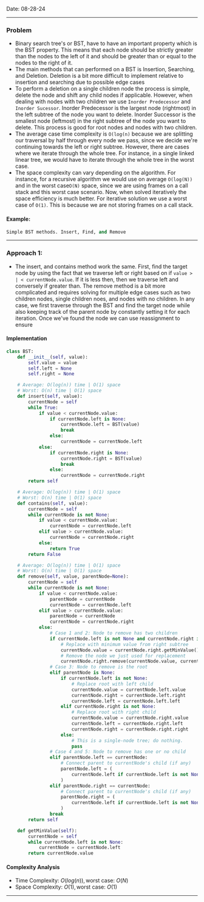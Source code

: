 Date: 08-28-24

---
### Problem

- Binary search tree's or BST, have to have an important property which is the BST property. This means that each node should be strictly greater than the nodes to the left of it and should be greater than or equal to the nodes to the right of it. 
- The main methods that can performed on a BST is Insertion, Searching, and Deletion. Deletion is a bit more difficult to implement relative to insertion and searching due to possible edge cases
-  To perform a deletion on a single children node the process is simple, delete the node and shift any child nodes if applicable. However, when dealing with nodes with two children we use `Inorder Predecessor` and `Inorder Sucessor`. Inorder Predecessor is the largest node (rightmost) in the left subtree of the node you want to delete. Inorder Successor is the smallest node (leftmost) in the right subtree of the node you want to delete. This process is good for root nodes and nodes with two children. 
- The average case time complexity is `O(log(n)` because we are splitting our traversal by half through every node we pass, since we decide we're continuing towards the left or right subtree. However, there are cases where we iterate through the whole tree. For instance, in a single linked linear tree, we would have to iterate through the whole tree in the worst case. 
- The space complexity can vary depending on the algorithm. For instance, for a recursive algorithm we would use on average `O(log(N))` and in the worst case`O(N)` space, since we are using frames on a call stack and this worst case scenario. Now, when solved iteratively the space efficiency is much better. For iterative solution we use a worst case of `O(1)`. This is because we are not storing frames on a call stack. 

#### Example:

```python
Simple BST methods. Insert, Find, and Remove
```

---
### Approach 1: 

- The insert, and contains method work the same. First, find the target node by using the fact that we traverse left or right based on if `value > | < currentNode.value`. If it is less then, then we traverse left and conversely if greater than. The remove method is a bit more complicated and requires solving for multiple edge cases such as two children nodes, single children noes, and nodes with no children. In any case, we first traverse through the BST and find the target node while also keeping track of the parent node by constantly setting it for each iteration. Once we've found the node we can use reassignment to ensure 
#### Implementation

```python
class BST:
    def __init__(self, value):
        self.value = value
        self.left = None
        self.right = None

    # Average: O(log(n)) time | O(1) space
    # Worst: O(n) time | O(1) space
    def insert(self, value):
        currentNode = self
        while True:
            if value < currentNode.value:
                if currentNode.left is None:
                    currentNode.left = BST(value)
                    break
                else:
                    currentNode = currentNode.left
            else:
                if currentNode.right is None:
                    currentNode.right = BST(value)
                    break
                else:
                    currentNode = currentNode.right
        return self

    # Average: O(log(n)) time | O(1) space
    # Worst: O(n) time | O(1) space
    def contains(self, value):
        currentNode = self
        while currentNode is not None:
            if value < currentNode.value:
                currentNode = currentNode.left
            elif value > currentNode.value:
                currentNode = currentNode.right
            else:
                return True
        return False

    # Average: O(log(n)) time | O(1) space
    # Worst: O(n) time | O(1) space
    def remove(self, value, parentNode=None):
        currentNode = self
        while currentNode is not None:
            if value < currentNode.value:
                parentNode = currentNode
                currentNode = currentNode.left
            elif value > currentNode.value:
                parentNode = currentNode
                currentNode = currentNode.right
            else:
                # Case 1 and 2: Node to remove has two children
                if currentNode.left is not None and currentNode.right is not None:
                    # Replace with minimum value from right subtree
                    currentNode.value = currentNode.right.getMinValue()
                    # Remove the node we just used for replacement
                    currentNode.right.remove(currentNode.value, currentNode)
                # Case 3: Node to remove is the root
                elif parentNode is None:
                    if currentNode.left is not None:
                        # Replace root with left child
                        currentNode.value = currentNode.left.value
                        currentNode.right = currentNode.left.right
                        currentNode.left = currentNode.left.left
                    elif currentNode.right is not None:
                        # Replace root with right child
                        currentNode.value = currentNode.right.value
                        currentNode.left = currentNode.right.left
                        currentNode.right = currentNode.right.right
                    else:
                        # This is a single-node tree; do nothing.
                        pass
                # Case 4 and 5: Node to remove has one or no child
                elif parentNode.left == currentNode:
                    # Connect parent to currentNode's child (if any)
                    parentNode.left = (
                        currentNode.left if currentNode.left is not None else currentNode.right
                    )
                elif parentNode.right == currentNode:
                    # Connect parent to currentNode's child (if any)
                    parentNode.right = (
                        currentNode.left if currentNode.left is not None else currentNode.right
                    )
                break
        return self

    def getMinValue(self):
        currentNode = self
        while currentNode.left is not None:
            currentNode = currentNode.left
        return currentNode.value
```

#### Complexity Analysis

- Time Complexity: $O(log(n)), \text{worst case: } O(N)$
- Space Complexity: $O(1), \text{worst case: } O(1)$

---
